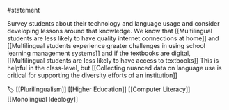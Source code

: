 #statement

Survey students about their technology and language usage and consider developing lessons around that knowledge. We know that [[Multilingual students are less likely to have quality internet connections at home]] and [[Multilingual students experience greater challenges in using school learning management systems]] and if the textbooks are digital, [[Multilingual students are less likely to have access to textbooks]] This is helpful in the class-level, but [[Collecting nuanced data on language use is critical for supporting the diversity efforts of an institution]]

🏷️ [[Plurilingualism]] [[Higher Education]] [[Computer Literacy]] [[Monolingual Ideology]]